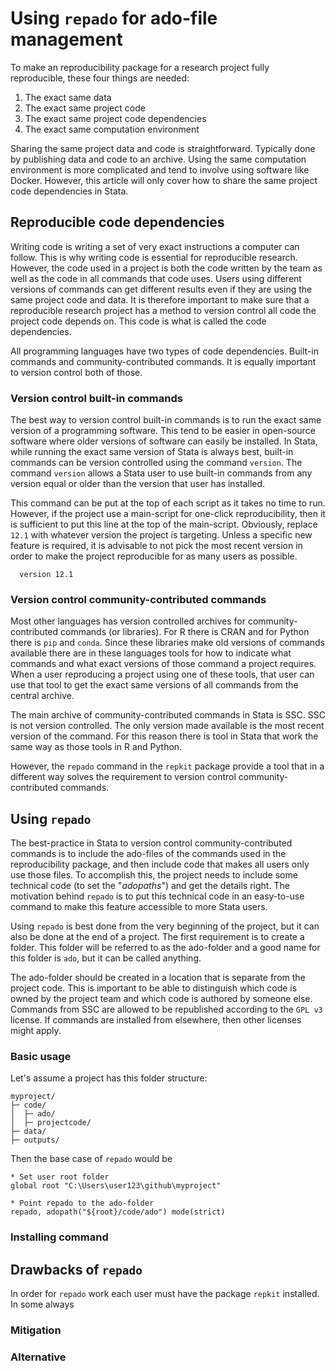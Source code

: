 # Using `repado` for ado-file management

To make an reproducibility package for a research project fully reproducible, these four things are needed:

1. The exact same data
1. The exact same project code
1. The exact same project code dependencies
1. The exact same computation environment

Sharing the same project data and code is straightforward.
Typically done by publishing data and code to an archive.
Using the same computation environment is more complicated and
tend to involve using software like Docker.
However, this article will only cover how to
share the same project code dependencies in Stata.

## Reproducible code dependencies

Writing code is writing a set of very exact instructions a computer can follow.
This is why writing code is essential for reproducible research.
However, the code used in a project is both the code written by the team
as well as the code in all commands that code uses.
Users using different versions of commands can get different results
even if they are using the same project code and data.
It is therefore important to make sure that a reproducible research project
has a method to version control all code the project code depends on.
This code is what is called the code dependencies.

All programming languages have two types of code dependencies.
Built-in commands and community-contributed commands.
It is equally important to version control both of those.

### Version control built-in commands

The best way to version control built-in commands is to run
the exact same version of a programming software.
This tend to be easier in open-source software where
older versions of software can easily be installed.
In Stata, while running the exact same version of Stata is always best,
built-in commands can be version controlled using the command `version`.
The command `version` allows a Stata user to use
built-in commands from any version equal or older than
the version that user has installed.

This command can be put at the top of each script as it takes no time to run.
However, if the project use a main-script for one-click reproducibility,
then it is sufficient to put this line at the top of the main-script.
Obviously, replace `12.1` with whatever version the project is targeting.
Unless a specific new feature is required,
it is advisable to not pick the most recent version in order to
make the project reproducible for as many users as possible.

```
  version 12.1
```

### Version control community-contributed commands

Most other languages has version controlled archives
for community-contributed commands (or libraries).
For R there is CRAN and for Python there is `pip` and `conda`.
Since these libraries make old versions of commands available
there are in these languages tools for how to indicate what
commands and what exact versions of those command a project requires.
When a user reproducing a project using one of these tools,
that user can use that tool to get
the exact same versions of all commands from the central archive.

The main archive of community-contributed commands in Stata is SSC.
SSC is not version controlled.
The only version made available is the most recent version of the command.
For this reason there is tool in Stata that work the same way as those tools in R and Python.

However, the `repado` command in the `repkit` package provide a tool
that in a different way solves the requirement to
version control community-contributed commands.

## Using `repado`

The best-practice in Stata to version control community-contributed commands
is to include the ado-files of the commands used in the reproducibility package,
and then include code that makes all users only use those files.
To accomplish this, the project needs to include some technical code
(to set the "_adopaths_") and get the details right.
The motivation behind `repado` is to put this technical code
in an easy-to-use command to make this feature accessible to more Stata users.

Using `repado` is best done from the very beginning of the project,
but it can also be done at the end of a project.
The first requirement is to create a folder.
This folder will be referred to as the ado-folder
and a good name for this folder is `ado`, but it can be called anything.

The ado-folder should be created in a location
that is separate from the project code.
This is important to be able to distinguish which code is
owned by the project team and which code is authored by someone else.
Commands from SSC are allowed to be republished
according to the `GPL v3` license.
If commands are installed from elsewhere, then other licenses might apply.


### Basic usage

Let's assume a project has this folder structure:

```
myproject/
├─ code/
│  ├─ ado/
│  ├─ projectcode/
├─ data/
├─ outputs/
```

Then the base case of `repado` would be

```
* Set user root folder
global root "C:\Users\user123\github\myproject"

* Point repado to the ado-folder
repado, adopath("${root}/code/ado") mode(strict)
```



### Installing command


## Drawbacks of `repado`

In order for `repado` work each user must have the package `repkit` installed.
In some always

### Mitigation

### Alternative
